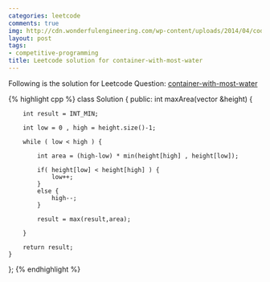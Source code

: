 ```yaml
---
categories: leetcode
comments: true
img: http://cdn.wonderfulengineering.com/wp-content/uploads/2014/04/code-wallpaper-6.png
layout: post
tags:
- competitive-programming
title: Leetcode solution for container-with-most-water
---
```


Following is the solution for Leetcode Question: [container-with-most-water](https://leetcode.com/problems/container-with-most-water/)

{% highlight cpp %}
class Solution {
public:
    int maxArea(vector<int> &height) {
        
        int result = INT_MIN;
        
        int low = 0 , high = height.size()-1;
        
        while ( low < high ) {
            
            int area = (high-low) * min(height[high] , height[low]);
            
            if( height[low] < height[high] ) {
                low++;
            }
            else {
                high--;
            }
            
            result = max(result,area);
            
        }
        
        return result;
    }
};
{% endhighlight %}